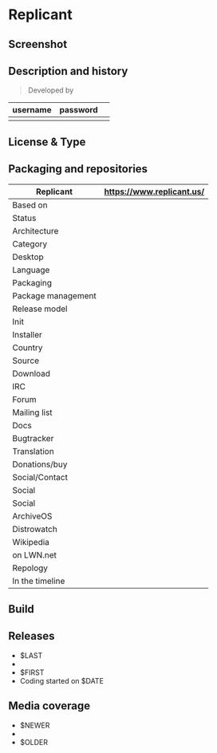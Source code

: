 # Replicant

## Screenshot


## Description and history

>

> Developed by

| username | password |  |
|----------|----------|--|
|  |  |  |


## License & Type

>


## Packaging and repositories 

| Replicant | <https://www.replicant.us/> |
|-----------------------|--|
| Based on              |  |
| Status                |  |
| Architecture          |  |
| Category              |  |
| Desktop               |  |
| Language              |  |
| Packaging             |  |
| Package management    |  |
| Release model         |  |
| Init                  |  |
| Installer             |  |
| Country               |  |
| Source                |  |
| Download              |  |
| IRC                   |  |
| Forum                 |  |
| Mailing list          |  |
| Docs                  |  |
| Bugtracker            |  |
| Translation           |  |
| Donations/buy         |  |
| Social/Contact        |  |
| Social                |  |
| Social                |  |
| ArchiveOS             |  |
| Distrowatch           |  |
| Wikipedia             |  |
| on LWN.net            |  |
| Repology              |  |
| In the timeline       |  | 


## Build

>


## Releases

* $LAST
* 
* $FIRST
* Coding started on $DATE


## Media coverage

* $NEWER
* 
* $OLDER
